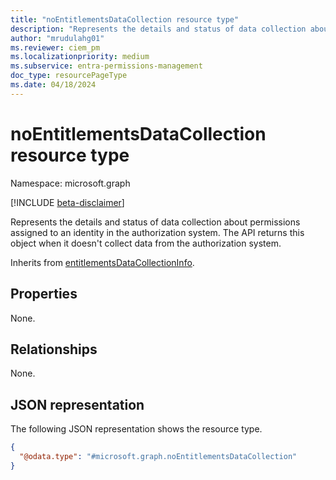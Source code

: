 ```yaml
---
title: "noEntitlementsDataCollection resource type"
description: "Represents the details and status of data collection about permissions assigned to an identity in the authorization system. The API returns this object when it doesn't collect data from the authorization system."
author: "mrudulahg01"
ms.reviewer: ciem_pm
ms.localizationpriority: medium
ms.subservice: entra-permissions-management
doc_type: resourcePageType
ms.date: 04/18/2024
---
```


# noEntitlementsDataCollection resource type

Namespace: microsoft.graph

[!INCLUDE [beta-disclaimer](../../includes/beta-disclaimer.md)]

Represents the details and status of data collection about permissions assigned to an identity in the authorization system. The API returns this object when it doesn't collect data from the authorization system.

Inherits from [entitlementsDataCollectionInfo](../resources/entitlementsdatacollectioninfo.md).

## Properties
None.

## Relationships
None.

## JSON representation
The following JSON representation shows the resource type.
<!-- {
  "blockType": "resource",
  "@odata.type": "microsoft.graph.noEntitlementsDataCollection"
}
-->
``` json
{
  "@odata.type": "#microsoft.graph.noEntitlementsDataCollection"
}
```


